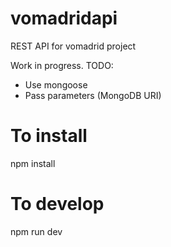 # vomadridapi
REST API for vomadrid project

Work in progress. TODO:

* Use mongoose
* Pass parameters (MongoDB URI)

# To install

npm install


# To develop

npm run dev
